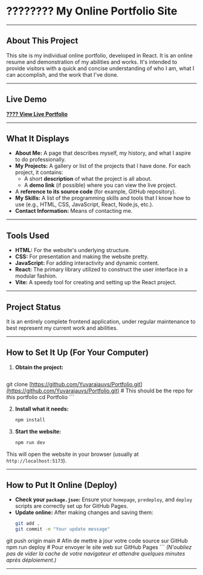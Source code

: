 
# ????‍???? My Online Portfolio Site

---

## About This Project

This site is my individual online portfolio, developed in React. It is an online resume and demonstration of my abilities and works. It's intended to provide visitors with a quick and concise understanding of who I am, what I can accomplish, and the work that I've done.

---

## Live Demo

**[???? View Live Portfolio](https://yuvarajauvs.github.io/Portfolio/)**

---

## What It Displays

* **About Me:** A page that describes myself, my history, and what I aspire to do professionally.
* **My Projects:** A gallery or list of the projects that I have done. For each project, it contains:
    * A short **description** of what the project is all about.
    * A **demo link** (if possible) where you can view the live project.
* A **reference to its source code** (for example, GitHub repository).
* **My Skills:** A list of the programming skills and tools that I know how to use (e.g., HTML, CSS, JavaScript, React, Node.js, etc.).
* **Contact Information:** Means of contacting me.

---

## Tools Used

* **HTML:** For the website's underlying structure.
* **CSS:** For presentation and making the website pretty.
* **JavaScript:** For adding interactivity and dynamic content.
* **React:** The primary library utilized to construct the user interface in a modular fashion.
* **Vite:** A speedy tool for creating and setting up the React project.

---

## Project Status

It is an entirely complete frontend application, under regular maintenance to best represent my current work and abilities.

---

## How to Set It Up (For Your Computer)

1.  **Obtain the project:**
    ```bash
    ```
git clone [https://github.com/Yuvarajauvs/Portfolio.git](https://github.com/Yuvarajauvs/Portfolio.git) # This should be the repo for *this* portfolio
    cd Portfolio
    ```

2.  **Install what it needs:**
    ```bash
    npm install
    ```

3.  **Start the website:**
    ```bash
    npm run dev
    ```
This will open the website in your browser (usually at `http://localhost:5173`).

---

## How to Put It Online (Deploy)

* **Check your `package.json`:** Ensure your `homepage`, `predeploy`, and `deploy` scripts are correctly set up for GitHub Pages.
* **Update online:** After making changes and saving them:
    ```bash
    git add .
    git commit -m "Your update message"
git push origin main # Afin de mettre à jour votre code source sur GitHub
    npm run deploy       # Pour envoyer le site web sur GitHub Pages
    ```
    *(N'oubliez pas de vider la cache de votre navigateur et attendre quelques minutes après déploiement.)*

---
